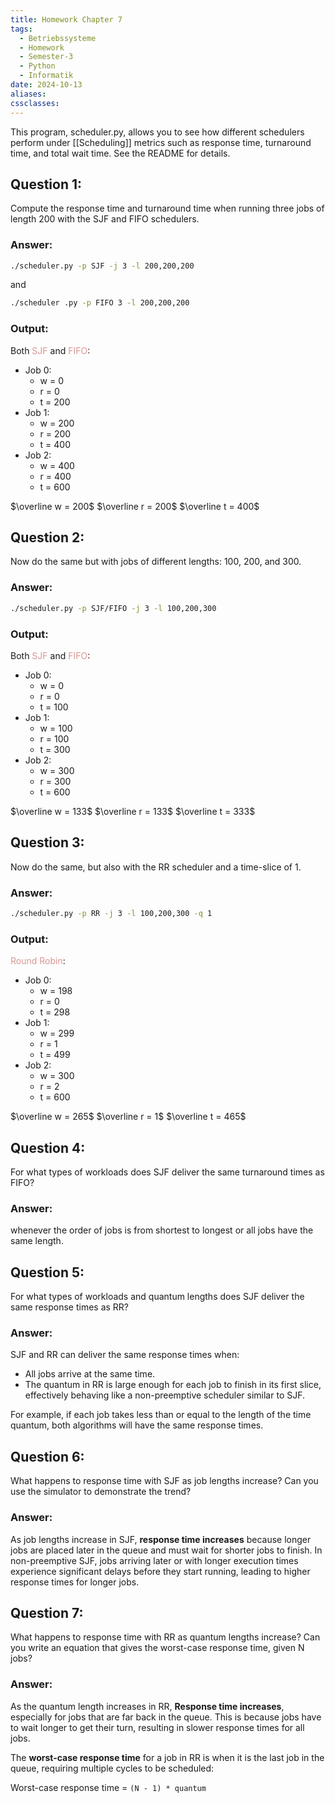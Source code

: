 ```yaml
---
title: Homework Chapter 7
tags:
  - Betriebssysteme
  - Homework
  - Semester-3
  - Python
  - Informatik
date: 2024-10-13
aliases: 
cssclasses: 
---
```

This program, scheduler.py, allows you to see how different schedulers perform under [[Scheduling]] metrics such as response time, turnaround time, and total wait time. See the README for details.
## Question 1:
Compute the response time and turnaround time when running three jobs of length 200 with the SJF and FIFO schedulers.
### Answer:
```sh
./scheduler.py -p SJF -j 3 -l 200,200,200
```
and 
```sh
./scheduler .py -p FIFO 3 -l 200,200,200
```

### Output:
Both <font color="#d99694">SJF</font> and <font color="#d99694">FIFO</font>:
- Job 0: 
	- w = 0
	- r = 0
	- t = 200
- Job 1:
	- w = 200
	- r = 200
	- t = 400
- Job 2: 
	- w = 400
	- r = 400
	- t = 600
	
$\overline w = 200$
$\overline r = 200$
$\overline t = 400$

## Question 2:
Now do the same but with jobs of different lengths: 100, 200, and 300.

### Answer:
```sh
./scheduler.py -p SJF/FIFO -j 3 -l 100,200,300
```

### Output:
Both <font color="#d99694">SJF</font> and <font color="#d99694">FIFO</font>:
- Job 0: 
	- w = 0
	- r = 0
	- t = 100
- Job 1:
	- w = 100
	- r = 100
	- t = 300
- Job 2: 
	- w = 300
	- r = 300
	- t = 600
	
$\overline w = 133$
$\overline r = 133$
$\overline t = 333$

## Question 3:
Now do the same, but also with the RR scheduler and a time-slice of 1.

### Answer:
```sh
./scheduler.py -p RR -j 3 -l 100,200,300 -q 1
```

### Output:
<font color="#d99694">Round Robin</font>:
- Job 0: 
	- w = 198
	- r = 0
	- t = 298
- Job 1:
	- w = 299
	- r = 1
	- t = 499
- Job 2: 
	- w = 300
	- r = 2
	- t = 600
	
$\overline w = 265$
$\overline r = 1$
$\overline t = 465$

## Question 4:
For what types of workloads does SJF deliver the same turnaround times as FIFO?

### Answer:
whenever the order of jobs is from shortest to longest or all jobs have the same length.

## Question 5:
For what types of workloads and quantum lengths does SJF deliver the same response times as RR?

### Answer:
SJF and RR can deliver the same response times when:

- All jobs arrive at the same time.
- The quantum in RR is large enough for each job to finish in its first slice, effectively behaving like a non-preemptive scheduler similar to SJF.

For example, if each job takes less than or equal to the length of the time quantum, both algorithms will have the same response times.

## Question 6:
What happens to response time with SJF as job lengths increase? Can you use the simulator to demonstrate the trend?

### Answer:
As job lengths increase in SJF, **response time increases** because longer jobs are placed later in the queue and must wait for shorter jobs to finish. In non-preemptive SJF, jobs arriving later or with longer execution times experience significant delays before they start running, leading to higher response times for longer jobs.

## Question 7:
What happens to response time with RR as quantum lengths increase? Can you write an equation that gives the worst-case response time, given N jobs?

### Answer:
As the quantum length increases in RR, **Response time increases**, especially for jobs that are far back in the queue. This is because jobs have to wait longer to get their turn, resulting in slower response times for all jobs.

The **worst-case response time** for a job in RR is when it is the last job in the queue, requiring multiple cycles to be scheduled:

Worst-case response time = `(N - 1) * quantum`